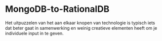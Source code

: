 # MongoDB-to-RationalDB
Het uitpuzzelen van het aan elkaar knopen van technologie is typisch iets dat beter gaat in samenwerking en weinig creatieve elementen heeft om je individuele input in te geven.
